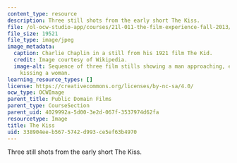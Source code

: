 ```yaml
---
content_type: resource
description: Three still shots from the early short The Kiss.
file: /ol-ocw-studio-app/courses/21l-011-the-film-experience-fall-2013/338904eeb5675742d993ce5ef63b4970_kiss.jpg
file_size: 19521
file_type: image/jpeg
image_metadata:
  caption: Charlie Chaplin in a still from his 1921 film The Kid.
  credit: Image courtesy of Wikipedia.
  image-alt: Sequence of three film stills showing a man approaching, embracing and
    kissing a woman.
learning_resource_types: []
license: https://creativecommons.org/licenses/by-nc-sa/4.0/
ocw_type: OCWImage
parent_title: Public Domain Films
parent_type: CourseSection
parent_uid: 4029992a-5d00-3e2d-067f-3537974d62fa
resourcetype: Image
title: The Kiss
uid: 338904ee-b567-5742-d993-ce5ef63b4970
---
```

Three still shots from the early short The Kiss.